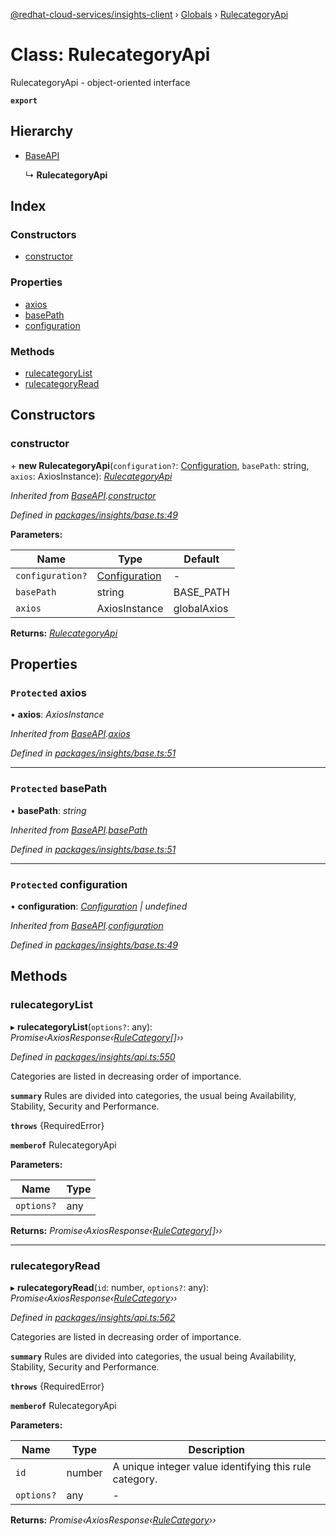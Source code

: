 [@redhat-cloud-services/insights-client](../README.md) › [Globals](../globals.md) › [RulecategoryApi](rulecategoryapi.md)

# Class: RulecategoryApi

RulecategoryApi - object-oriented interface

**`export`** 

## Hierarchy

* [BaseAPI](baseapi.md)

  ↳ **RulecategoryApi**

## Index

### Constructors

* [constructor](rulecategoryapi.md#constructor)

### Properties

* [axios](rulecategoryapi.md#protected-axios)
* [basePath](rulecategoryapi.md#protected-basepath)
* [configuration](rulecategoryapi.md#protected-configuration)

### Methods

* [rulecategoryList](rulecategoryapi.md#rulecategorylist)
* [rulecategoryRead](rulecategoryapi.md#rulecategoryread)

## Constructors

###  constructor

\+ **new RulecategoryApi**(`configuration?`: [Configuration](configuration.md), `basePath`: string, `axios`: AxiosInstance): *[RulecategoryApi](rulecategoryapi.md)*

*Inherited from [BaseAPI](baseapi.md).[constructor](baseapi.md#constructor)*

*Defined in [packages/insights/base.ts:49](https://github.com/RedHatInsights/javascript-clients/blob/master/packages/insights/base.ts#L49)*

**Parameters:**

Name | Type | Default |
------ | ------ | ------ |
`configuration?` | [Configuration](configuration.md) | - |
`basePath` | string | BASE_PATH |
`axios` | AxiosInstance | globalAxios |

**Returns:** *[RulecategoryApi](rulecategoryapi.md)*

## Properties

### `Protected` axios

• **axios**: *AxiosInstance*

*Inherited from [BaseAPI](baseapi.md).[axios](baseapi.md#protected-axios)*

*Defined in [packages/insights/base.ts:51](https://github.com/RedHatInsights/javascript-clients/blob/master/packages/insights/base.ts#L51)*

___

### `Protected` basePath

• **basePath**: *string*

*Inherited from [BaseAPI](baseapi.md).[basePath](baseapi.md#protected-basepath)*

*Defined in [packages/insights/base.ts:51](https://github.com/RedHatInsights/javascript-clients/blob/master/packages/insights/base.ts#L51)*

___

### `Protected` configuration

• **configuration**: *[Configuration](configuration.md) | undefined*

*Inherited from [BaseAPI](baseapi.md).[configuration](baseapi.md#protected-configuration)*

*Defined in [packages/insights/base.ts:49](https://github.com/RedHatInsights/javascript-clients/blob/master/packages/insights/base.ts#L49)*

## Methods

###  rulecategoryList

▸ **rulecategoryList**(`options?`: any): *Promise‹AxiosResponse‹[RuleCategory](../interfaces/rulecategory.md)[]››*

*Defined in [packages/insights/api.ts:550](https://github.com/RedHatInsights/javascript-clients/blob/master/packages/insights/api.ts#L550)*

Categories are listed in decreasing order of importance.

**`summary`** Rules are divided into categories, the usual being Availability, Stability, Security and Performance.

**`throws`** {RequiredError}

**`memberof`** RulecategoryApi

**Parameters:**

Name | Type |
------ | ------ |
`options?` | any |

**Returns:** *Promise‹AxiosResponse‹[RuleCategory](../interfaces/rulecategory.md)[]››*

___

###  rulecategoryRead

▸ **rulecategoryRead**(`id`: number, `options?`: any): *Promise‹AxiosResponse‹[RuleCategory](../interfaces/rulecategory.md)››*

*Defined in [packages/insights/api.ts:562](https://github.com/RedHatInsights/javascript-clients/blob/master/packages/insights/api.ts#L562)*

Categories are listed in decreasing order of importance.

**`summary`** Rules are divided into categories, the usual being Availability, Stability, Security and Performance.

**`throws`** {RequiredError}

**`memberof`** RulecategoryApi

**Parameters:**

Name | Type | Description |
------ | ------ | ------ |
`id` | number | A unique integer value identifying this rule category. |
`options?` | any | - |

**Returns:** *Promise‹AxiosResponse‹[RuleCategory](../interfaces/rulecategory.md)››*
